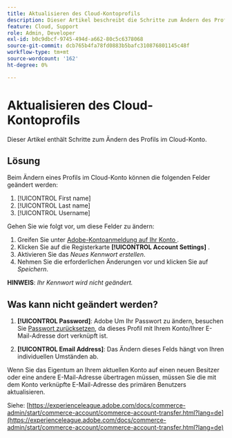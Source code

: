 ```yaml
---
title: Aktualisieren des Cloud-Kontoprofils
description: Dieser Artikel beschreibt die Schritte zum Ändern des Profils im Cloud-Konto.
feature: Cloud, Support
role: Admin, Developer
exl-id: b0c9dbcf-9745-494d-a662-80c5c6378068
source-git-commit: dcb765b4fa78fd0883b5bafc310876801145c48f
workflow-type: tm+mt
source-wordcount: '162'
ht-degree: 0%

---
```


# Aktualisieren des Cloud-Kontoprofils

Dieser Artikel enthält Schritte zum Ändern des Profils im Cloud-Konto.

## Lösung

Beim Ändern eines Profils im Cloud-Konto können die folgenden Felder geändert werden:

1. [!UICONTROL First name]
1. [!UICONTROL Last name]
1. [!UICONTROL Username]

Gehen Sie wie folgt vor, um diese Felder zu ändern:

1. Greifen Sie unter [Adobe-Kontoanmeldung auf Ihr Konto ](https://accounts.magento.cloud).
1. Klicken Sie auf die Registerkarte **[!UICONTROL Account Settings]** .
1. Aktivieren Sie das *Neues Kennwort erstellen*.
1. Nehmen Sie die erforderlichen Änderungen vor und klicken Sie auf *Speichern*.

**HINWEIS**: *Ihr Kennwort wird nicht geändert.*

## Was kann nicht geändert werden?

1. **[!UICONTROL Password]**:
Adobe Um Ihr Passwort zu ändern, besuchen Sie [Passwort zurücksetzen](https://account.adobe.com/), da dieses Profil mit Ihrem Konto/Ihrer E-Mail-Adresse dort verknüpft ist.

1. **[!UICONTROL Email Address]**:
Das Ändern dieses Felds hängt von Ihren individuellen Umständen ab.

Wenn Sie das Eigentum an Ihrem aktuellen Konto auf einen neuen Besitzer oder eine andere E-Mail-Adresse übertragen müssen, müssen Sie die mit dem Konto verknüpfte E-Mail-Adresse des primären Benutzers aktualisieren.

Siehe: [https://experienceleague.adobe.com/docs/commerce-admin/start/commerce-account/commerce-account-transfer.html?lang=de](https://experienceleague.adobe.com/docs/commerce-admin/start/commerce-account/commerce-account-transfer.html?lang=de)
